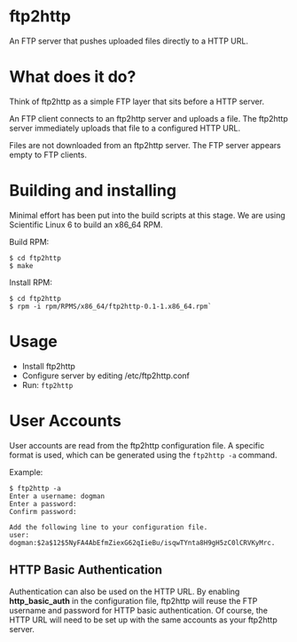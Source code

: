 ftp2http
========

An FTP server that pushes uploaded files directly to a HTTP URL.


What does it do?
================

Think of ftp2http as a simple FTP layer that sits before a HTTP server.

An FTP client connects to an ftp2http server and uploads a file. The ftp2http
server immediately uploads that file to a configured HTTP URL.

Files are not downloaded from an ftp2http server. The FTP server appears
empty to FTP clients.


Building and installing
=======================

Minimal effort has been put into the build scripts at this stage.
We are using Scientific Linux 6 to build an x86_64 RPM.

Build RPM:

    $ cd ftp2http
    $ make

Install RPM:

    $ cd ftp2http
    $ rpm -i rpm/RPMS/x86_64/ftp2http-0.1-1.x86_64.rpm`


Usage
=====

* Install ftp2http
* Configure server by editing /etc/ftp2http.conf
* Run: `ftp2http`


User Accounts
============

User accounts are read from the ftp2http configuration file. A specific
format is used, which can be generated using the `ftp2http -a` command.

Example:

    $ ftp2http -a
    Enter a username: dogman
    Enter a password:
    Confirm password:
    
    Add the following line to your configuration file.
    user: dogman:$2a$12$5NyFA4AbEfmZiexG62qIieBu/isqwTYnta8H9gH5zC0lCRVKyMrc.

HTTP Basic Authentication
-------------------------

Authentication can also be used on the HTTP URL. By enabling **http_basic_auth**
in the configuration file, ftp2http will reuse the FTP username and password
for HTTP basic authentication. Of course, the HTTP URL will need to be set up
with the same accounts as your ftp2http server.
